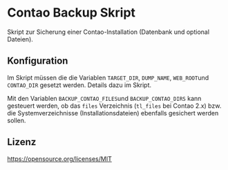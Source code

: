 # Contao Backup Skript

Skript zur Sicherung einer Contao-Installation (Datenbank und optional Dateien).


## Konfiguration

Im Skript müssen die die Variablen `TARGET_DIR`, `DUMP_NAME`, `WEB_ROOT`und `CONTAO_DIR` gesetzt werden.
Details dazu im Skript. 

Mit den Variablen `BACKUP_CONTAO_FILES`und `BACKUP_CONTAO_DIRS` kann gesteuert werden, ob das `files` Verzeichnis
(`tl_files` bei Contao 2.x) bzw. die Systemverzeichnisse (Installationsdateien) ebenfalls gesichert werden sollen.


## Lizenz 

https://opensource.org/licenses/MIT
